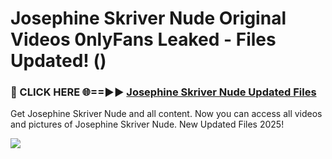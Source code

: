 # Josephine Skriver Nude Original Videos 0nlyFans Leaked - Files Updated! ()

<h3>🔴 CLICK HERE 🌐==►► <a href="https://tinyurl.com/2p9ay9w9" rel="nofollow">Josephine Skriver Nude Updated Files</a></h3>

Get Josephine Skriver Nude and all content. Now you can access all videos and pictures of Josephine Skriver Nude. New Updated Files 2025!

[![](https://i.imgur.com/KQgVmj3.gif)](https://tinyurl.com/2p9ay9w9)
